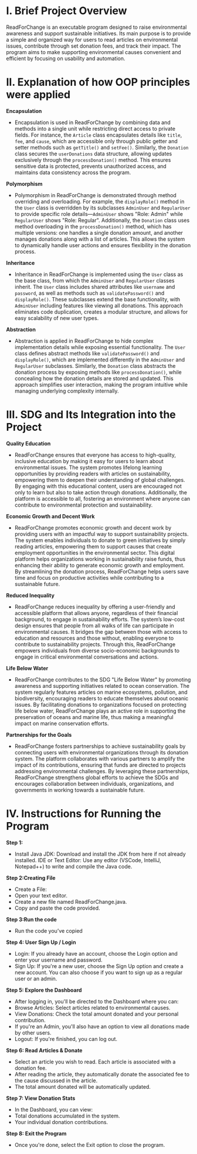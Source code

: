 # I. Brief Project Overview
ReadForChange is an executable program designed to raise environmental awareness and support sustainable initiatives. Its main purpose is to provide a simple and organized way for users to read articles on environmental issues, contribute through set donation fees, and track their impact. The program aims to make supporting environmental causes convenient and efficient by focusing on usability and automation.
# II. Explanation of how OOP principles were applied
**Encapsulation**  
 - Encapsulation is used in ReadForChange by combining data and methods into a single unit while restricting direct access to private fields. For instance, the `Article` class encapsulates details like `title`, `fee`, and `cause`, which are accessible only through public getter and setter methods such as `getTitle()` and `setFee()`. Similarly, the `Donation` class secures the `userDonations` data structure, allowing updates exclusively through the `processDonation()` method. This ensures sensitive data is protected, prevents unauthorized access, and maintains data consistency across the program.

**Polymorphism**  
- Polymorphism in ReadForChange is demonstrated through method overriding and overloading. For example, the `displayRole()` method in the `User` class is overridden by its subclasses `AdminUser` and `RegularUser` to provide specific role details—`AdminUser` shows "Role: Admin" while `RegularUser` shows "Role: Regular". Additionally, the `Donation` class uses method overloading in the `processDonation()` method, which has multiple versions: one handles a single donation amount, and another manages donations along with a list of articles. This allows the system to dynamically handle user actions and ensures flexibility in the donation process.

**Inheritance**  
- Inheritance in ReadForChange is implemented using the `User` class as the base class, from which the `AdminUser` and `RegularUser` classes inherit. The `User` class includes shared attributes like `username` and `password`, as well as methods such as `validatePassword()` and `displayRole()`. These subclasses extend the base functionality, with `AdminUser` including features like viewing all donations. This approach eliminates code duplication, creates a modular structure, and allows for easy scalability of new user types.

**Abstraction**  
- Abstraction is applied in ReadForChange to hide complex implementation details while exposing essential functionality. The `User` class defines abstract methods like `validatePassword()` and `displayRole()`, which are implemented differently in the `AdminUser` and `RegularUser` subclasses. Similarly, the `Donation` class abstracts the donation process by exposing methods like `processDonation()`, while concealing how the donation details are stored and updated. This approach simplifies user interaction, making the program intuitive while managing underlying complexity internally.
# III. SDG and Its Integration into the Project
**Quality Education**  
- ReadForChange ensures that everyone has access to high-quality, inclusive education by making it easy for users to learn about environmental issues. The system promotes lifelong learning opportunities by providing readers with articles on sustainability, empowering them to deepen their understanding of global challenges. By engaging with this educational content, users are encouraged not only to learn but also to take action through donations. Additionally, the platform is accessible to all, fostering an environment where anyone can contribute to environmental protection and sustainability.

**Economic Growth and Decent Work**  
- ReadForChange promotes economic growth and decent work by providing users with an impactful way to support sustainability projects. The system enables individuals to donate to green initiatives by simply reading articles, empowering them to support causes that create employment opportunities in the environmental sector. This digital platform helps organizations working in sustainability raise funds, thus enhancing their ability to generate economic growth and employment. By streamlining the donation process, ReadForChange helps users save time and focus on productive activities while contributing to a sustainable future.

**Reduced Inequality**  
- ReadForChange reduces inequality by offering a user-friendly and accessible platform that allows anyone, regardless of their financial background, to engage in sustainability efforts. The system’s low-cost design ensures that people from all walks of life can participate in environmental causes. It bridges the gap between those with access to education and resources and those without, enabling everyone to contribute to sustainability projects. Through this, ReadForChange empowers individuals from diverse socio-economic backgrounds to engage in critical environmental conversations and actions.

**Life Below Water**  
- ReadForChange contributes to the SDG "Life Below Water" by promoting awareness and supporting initiatives related to ocean conservation. The system regularly features articles on marine ecosystems, pollution, and biodiversity, encouraging readers to educate themselves about oceanic issues. By facilitating donations to organizations focused on protecting life below water, ReadForChange plays an active role in supporting the preservation of oceans and marine life, thus making a meaningful impact on marine conservation efforts.

**Partnerships for the Goals**  
- ReadForChange fosters partnerships to achieve sustainability goals by connecting users with environmental organizations through its donation system. The platform collaborates with various partners to amplify the impact of its contributions, ensuring that funds are directed to projects addressing environmental challenges. By leveraging these partnerships, ReadForChange strengthens global efforts to achieve the SDGs and encourages collaboration between individuals, organizations, and governments in working towards a sustainable future.
# IV. Instructions for Running the Program
**Step 1:**
- Install Java JDK: Download and install the JDK from here if not already installed.
IDE or Text Editor: Use any editor (VSCode, IntelliJ, Notepad++) to write and compile the Java code.

**Step 2:Creating File**
- Create a File:
- Open your text editor.
- Create a new file named ReadForChange.java.
- Copy and paste the code provided.

**Step 3:Run the code**
- Run the code you’ve copied

**Step 4: User Sign Up / Login**
- Login: If you already have an account, choose the Login option and enter your username and password.
- Sign Up: If you're a new user, choose the Sign Up option and create a new account. You can also choose if you want to sign up as a regular user or an admin.

**Step 5: Explore the Dashboard**
- After logging in, you'll be directed to the Dashboard where you can:
- Browse Articles: Select articles related to environmental causes.
- View Donations: Check the total amount donated and your personal contribution.
- If you're an Admin, you'll also have an option to view all donations made by other users.
- Logout: If you're finished, you can log out.

**Step 6: Read Articles & Donate**
- Select an article you wish to read. Each article is associated with a donation fee.
- After reading the article, they automatically donate the associated fee to the cause discussed in the article.
- The total amount donated will be automatically updated.

**Step 7: View Donation Stats**
- In the Dashboard, you can view:
- Total donations accumulated in the system.
- Your individual donation contributions.

**Step 8: Exit the Program**
- Once you're done, select the Exit option to close the program.
